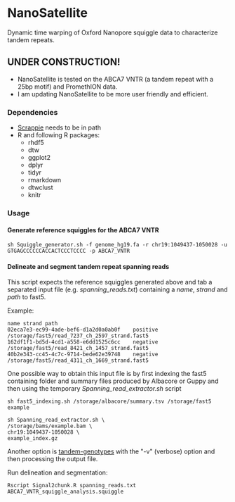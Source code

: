 # NanoSatellite
Dynamic time warping of Oxford Nanopore squiggle data to characterize tandem repeats.

## UNDER CONSTRUCTION!
* NanoSatellite is tested on the ABCA7 VNTR (a tandem repeat with a 25bp motif) and PromethION data.
* I am updating NanoSatellite to be more user friendly and efficient.

### Dependencies
* [Scrappie](https://github.com/nanoporetech/scrappie "Scrappie") needs to be in path
* R and following R packages:
  * rhdf5
  * dtw
  * ggplot2
  * dplyr
  * tidyr
  * rmarkdown
  * dtwclust
  * knitr

### Usage

#### Generate reference squiggles for the ABCA7 VNTR

```
sh Squiggle_generator.sh -f genome_hg19.fa -r chr19:1049437-1050028 -u GTGAGCCCCCCACCACTCCCTCCCC -p ABCA7_VNTR
```

#### Delineate and segment tandem repeat spanning reads

This script expects the reference squiggles generated above and tab a separated input file (e.g. *spanning_reads.txt*) containing a *name*, *strand* and *path* to fast5. 

Example:

```
name strand	path
02eca7e3-ec99-4ade-bef6-d1a2d0a0ab0f	positive	/storage/fast5/read_7237_ch_2597_strand.fast5
162df1f1-bd5d-4cd1-a558-e6dd1525c6cc	negative	/storage/fast5/read_8421_ch_1457_strand.fast5
40b2e343-cc45-4c7c-9714-bede62e39748	negative	/storage/fast5/read_4311_ch_1669_strand.fast5
```
One possible way to obtain this input file is by first indexing the fast5 containing folder and summary files produced by Albacore or Guppy and then using the temporary *Spanning_read_extractor.sh* script

```
sh fast5_indexing.sh /storage/albacore/summary.tsv /storage/fast5 example

sh Spanning_read_extractor.sh \
/storage/bams/example.bam \
chr19:1049437-1050028 \
example_index.gz

```

Another option is [tandem-genotypes](https://github.com/mcfrith/tandem-genotypes) with the "-v" (verbose) option and then processing the output file.

Run delineation and segmentation:

```
Rscript Signal2chunk.R spanning_reads.txt ABCA7_VNTR_squiggle_analysis.squiggle
```
